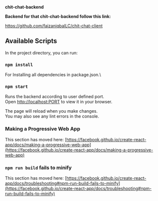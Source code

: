 **chit-chat-backend**

**Backend for that chit-chat-backend follow this link:**

https://github.com/faizaniqbalLC/chit-chat-client

## Available Scripts

In the project directory, you can run:
### `npm install`

For Installing all dependencies in package.json.\

### `npm start`

Runs the backend according to user defined port.\
Open [http://localhost:PORT](http://localhost:PORT) to view it in your browser.

The page will reload when you make changes.\
You may also see any lint errors in the console.

### Making a Progressive Web App

This section has moved here: [https://facebook.github.io/create-react-app/docs/making-a-progressive-web-app](https://facebook.github.io/create-react-app/docs/making-a-progressive-web-app)

### `npm run build` fails to minify

This section has moved here: [https://facebook.github.io/create-react-app/docs/troubleshooting#npm-run-build-fails-to-minify](https://facebook.github.io/create-react-app/docs/troubleshooting#npm-run-build-fails-to-minify)
